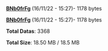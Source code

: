 [**BNb0frFg**](/data/BNb0frFg.txt) (16/11/22 - 15:27)- 1178 bytes

[**BNb0frFg**](/data/BNb0frFg.txt) (16/11/22 - 15:27)- 1178 bytes

**Total Datas**: 3368

**Total Size**: 18.50 MB / 18.5 MB